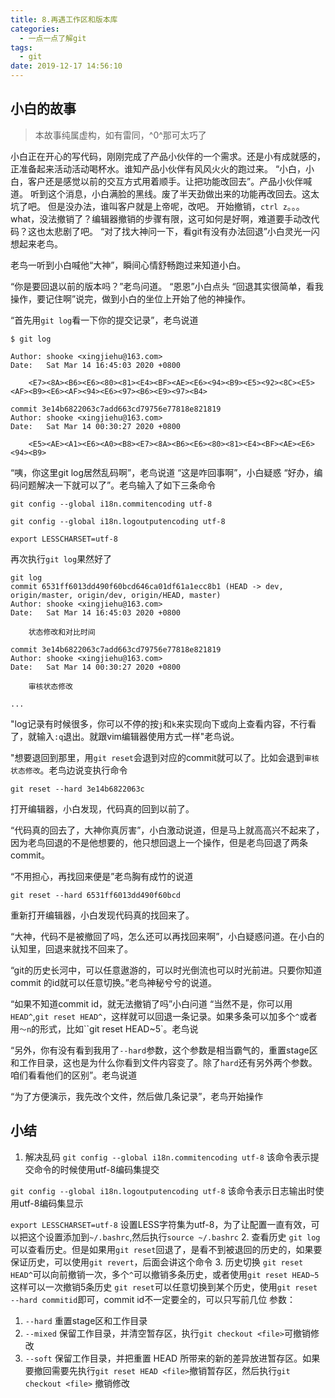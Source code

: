 ```yaml
---
title: 8.再遇工作区和版本库
categories:
  - 一点一点了解git
tags:
  - git
date: 2019-12-17 14:56:10
---
```

## 小白的故事

> 本故事纯属虚构，如有雷同，^0^那可太巧了

小白正在开心的写代码，刚刚完成了产品小伙伴的一个需求。还是小有成就感的，正准备起来活动活动喝杯水。谁知产品小伙伴有风风火火的跑过来。
“小白，小白，客户还是感觉以前的交互方式用着顺手。让把功能改回去”。产品小伙伴喊道。
听到这个消息，小白满脸的黑线。废了半天劲做出来的功能再改回去。这太坑了吧。
但是没办法，谁叫客户就是上帝呢，改吧。
开始撤销，`ctrl z`。。。
what，没法撤销了？编辑器撤销的步骤有限，这可如何是好啊，难道要手动改代码？这也太悲剧了吧。
“对了找大神问一下，看git有没有办法回退”小白灵光一闪想起来老鸟。

老鸟一听到小白喊他“大神”，瞬间心情舒畅跑过来知道小白。

“你是要回退以前的版本吗？”老鸟问道。
“恩恩”小白点头
“回退其实很简单，看我操作，要记住啊”说完，做到小白的坐位上开始了他的神操作。

“首先用`git log`看一下你的提交记录”，老鸟说道
```
$ git log

Author: shooke <xingjiehu@163.com>
Date:   Sat Mar 14 16:45:03 2020 +0800

    <E7><8A><B6><E6><80><81><E4><BF><AE><E6><94><B9><E5><92><8C><E5><AF><B9><E6><AF><94><E6><97><B6><E9><97><B4>

commit 3e14b6822063c7add663cd79756e77818e821819
Author: shooke <xingjiehu@163.com>
Date:   Sat Mar 14 00:30:27 2020 +0800

    <E5><AE><A1><E6><A0><B8><E7><8A><B6><E6><80><81><E4><BF><AE><E6><94><B9>

```
“咦，你这里git log居然乱码啊”，老鸟说道
“这是咋回事啊”，小白疑惑
“好办，编码问题解决一下就可以了”。老鸟输入了如下三条命令
```
git config --global i18n.commitencoding utf-8

git config --global i18n.logoutputencoding utf-8

export LESSCHARSET=utf-8 

```
再次执行`git log`果然好了
```
git log
commit 6531ff6013dd490f60bcd646ca01df61a1ecc8b1 (HEAD -> dev, origin/master, origin/dev, origin/HEAD, master)
Author: shooke <xingjiehu@163.com>
Date:   Sat Mar 14 16:45:03 2020 +0800

    状态修改和对比时间

commit 3e14b6822063c7add663cd79756e77818e821819
Author: shooke <xingjiehu@163.com>
Date:   Sat Mar 14 00:30:27 2020 +0800

    审核状态修改

...
```
"log记录有时候很多，你可以不停的按`j`和`k`来实现向下或向上查看内容，不行看了，就输入`:q`退出。就跟vim编辑器使用方式一样"老鸟说。

"想要退回到那里，用`git reset`会退到对应的commit就可以了。比如会退到`审核状态修改`。老鸟边说变执行命令
```
git reset --hard 3e14b6822063c
```
打开编辑器，小白发现，代码真的回到以前了。

“代码真的回去了，大神你真厉害”，小白激动说道，但是马上就高高兴不起来了，因为老鸟回退的不是他想要的，他只想回退上一个操作，但是老鸟回退了两条commit。

“不用担心，再找回来便是”老鸟胸有成竹的说道
```
git reset --hard 6531ff6013dd490f60bcd
```
重新打开编辑器，小白发现代码真的找回来了。

“大神，代码不是被撤回了吗，怎么还可以再找回来啊”，小白疑惑问道。在小白的认知里，回退来就找不回来了。

“git的历史长河中，可以任意遨游的，可以时光倒流也可以时光前进。只要你知道commit 的id就可以任意切换。”老鸟神秘兮兮的说道。

“如果不知道commit id，就无法撤销了吗”小白问道
“当然不是，你可以用`HEAD^`,`git reset HEAD^`，这样就可以回退一条记录。如果多条可以加多个`^`或者用`～n`的形式，比如``git reset HEAD~5`。老鸟说

“另外，你有没有看到我用了`--hard`参数，这个参数是相当霸气的，重置stage区和工作目录，这也是为什么你看到文件内容变了。除了`hard`还有另外两个参数。咱们看看他们的区别”。老鸟说道

“为了方便演示，我先改个文件，然后做几条记录”，老鸟开始操作




## 小结
1. 解决乱码
`git config --global i18n.commitencoding utf-8`  该命令表示提交命令的时候使用utf-8编码集提交

`git config --global i18n.logoutputencoding utf-8` 该命令表示日志输出时使用utf-8编码集显示

`export LESSCHARSET=utf-8` 设置LESS字符集为utf-8，为了让配置一直有效，可以把这个设置添加到`~/.bashrc`,然后执行`source ~/.bashrc`
2. 查看历史
`git log`可以查看历史。但是如果用`git reset`回退了，是看不到被退回的历史的，如果要保证历史，可以使用`git revert`，后面会讲这个命令
3. 历史切换
`git reset HEAD^`可以向前撤销一次，多个`^`可以撤销多条历史，或者使用`git reset HEAD~5`这样可以一次撤销5条历史
`git reset`可以任意切换到某个历史，使用`git reset --hard commitid`即可，commit id不一定要全的，可以只写前几位
参数：
  1. `--hard` 重置stage区和工作目录
  2. `--mixed` 保留工作目录，并清空暂存区，执行`git checkout <file>`可撤销修改
  3. `--soft` 保留工作目录，并把重置 HEAD 所带来的新的差异放进暂存区。如果要撤回需要先执行`git reset HEAD <file>`撤销暂存区，然后执行`git checkout <file>` 撤销修改
